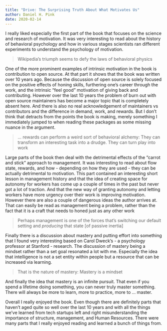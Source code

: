 ```yaml
---
title: "Drive: The Surprising Truth About What Motivates Us"
author: Daniel H. Pink
date: 2020-02-14
---
```


I really liked especially the first part of the book that focuses on the
science and research of motivation. It was very interesting to read about the
history of behavioral psychology and how in various stages scientists ran
different experiments to understand the psychology of motivation.


> Wikipedia’s triumph seems to defy the laws of behavioral physics

One of the more prominent examples of intrinsic motivation in the book is
contribution to open source. At that part it shows that the book was written
over 10 years ago. Because the discussion of open source is solely focused on
the positive effects of honing skills, furthering one’s career through the
work, and the intrinsic “feel good” motivation of giving back and contributing.
However over the last 10 years the problem of burn out with open source
maintainers has become a major topic that is completely absent here. And there
is also no real acknowledgement of maintainers vs contributors and the
difference in demand, work, and rewards. But I don’t think that detracts from
the points the book is making, merely something I immediately jumped to when
reading these packages as some missing nuance in the argument.

> ... rewards can perform a weird sort of behavioral alchemy: They can transform an interesting task into a drudge. They can turn play into work

Large parts of the book then deal with the detrimental effects of the “carrot
and stick” approach to management. It was interesting to read about flow state,
rewards, and how - depending on how they are used - they can be actually
detrimental to motivation. This part contained an interesting short lesson in
management history and that the idea of creating space for autonomy for workers
has come up a couple of times in the past but never got a lot of traction. And
that the new way of granting autonomy and letting workers have more urgency
over their work is improving motivation. However there are also a couple of
dangerous ideas the author arrives at. That can easily be read as management
being a problem, rather than the fact that it is a craft that needs to honed
just as any other work

> Perhaps management is one of the forces that’s switching our default setting and _producing_ that state \[of passive inertia\]

Finally there is a discussion about mastery and putting effort into something
that I found very interesting based on Carol Dweck’s - a psychology professor
at Stanford - research. The discussion of mastery being a mindset rather than a
set goal resonated a lot with me. Especially the idea that intelligence is not
a set entity within people but a resource that can be increased via learning.

> That is the nature of mastery: Mastery is a mindset

And finally the idea that mastery is an infinite pursuit. That even if you
spend a lifetime doing something, you can never truly master something. There
will always be more to learn, more to practice, more to ... master.

Overall I really enjoyed the book. Even though there are definitely parts that
haven’t aged quite so well over the last 10 years and with all the things we’ve
learned from tech startups left and right misunderstanding the importance of
structure, management, and Human Resources. There were many parts that I really
enjoyed reading and learned a bunch of things from.
